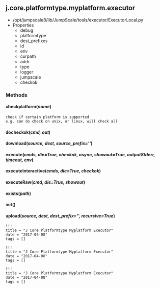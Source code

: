 <!-- toc -->
## j.core.platformtype.myplatform.executor

- /opt/jumpscale8/lib/JumpScale/tools/executor/ExecutorLocal.py
- Properties
    - debug
    - platformtype
    - dest_prefixes
    - id
    - env
    - curpath
    - addr
    - type
    - logger
    - jumpscale
    - checkok

### Methods

#### checkplatform(*name*) 

```
check if certain platform is supported
e.g. can do check on unix, or linux, will check all

```

#### docheckok(*cmd, out*) 

#### download(*source, dest, source_prefix=''*) 

#### execute(*cmds, die=True, checkok, async, showout=True, outputStderr, timeout, env*) 

#### executeInteractive(*cmds, die=True, checkok*) 

#### executeRaw(*cmd, die=True, showout*) 

#### exists(*path*) 

#### init() 

#### upload(*source, dest, dest_prefix='', recursive=True*) 


```
!!!
title = "J Core Platformtype Myplatform Executor"
date = "2017-04-08"
tags = []
```

```
!!!
title = "J Core Platformtype Myplatform Executor"
date = "2017-04-08"
tags = []
```

```
!!!
title = "J Core Platformtype Myplatform Executor"
date = "2017-04-08"
tags = []
```
